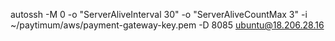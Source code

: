 autossh -M 0 -o "ServerAliveInterval 30" -o "ServerAliveCountMax 3" -i ~/paytimum/aws/payment-gateway-key.pem -D 8085 ubuntu@18.206.28.16
